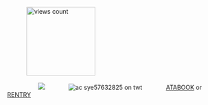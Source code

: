 ⠀⠀⠀⠀ <img width="160" src="https://komarev.com/ghpvc/?username=your-github-username&color=3e947b" alt="views count">
 
⠀⠀⠀⠀⠀⠀⠀![](https://64.media.tumblr.com/246e39c2dfae1cb369873728bca0b77a/79d8b316934d24c3-3d/s100x200/83b4a7d824bbfaebe5e81757a385aa83eec34ef0.gif)⠀⠀⠀⠀⠀
![ac sye57632825 on twt](https://i.postimg.cc/TwR3xGnZ/Untitled178_20241019202131.png#left)
⠀⠀⠀⠀⠀[ATABOOK](https://k-ant.atabook.org/) or [RENTRY](https://rentry.co/kanto)
